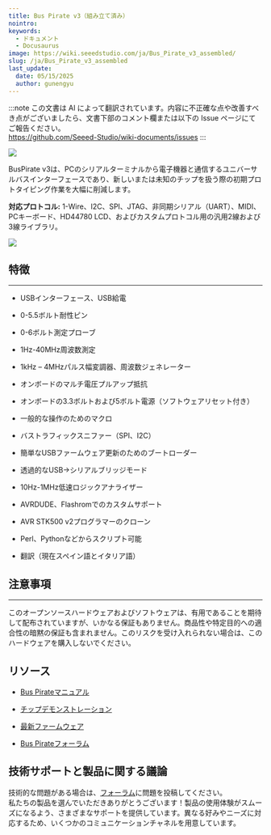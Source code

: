 ```yaml
---
title: Bus Pirate v3（組み立て済み）
nointro:
keywords:
  - ドキュメント
  - Docusaurus
image: https://wiki.seeedstudio.com/ja/Bus_Pirate_v3_assembled/
slug: /ja/Bus_Pirate_v3_assembled
last_update:
  date: 05/15/2025
  author: gunengyu
---
```

:::note
この文書は AI によって翻訳されています。内容に不正確な点や改善すべき点がございましたら、文書下部のコメント欄または以下の Issue ページにてご報告ください。  
https://github.com/Seeed-Studio/wiki-documents/issues
:::

![](https://files.seeedstudio.com/wiki/Bus_Pirate_v3_assembled/img/Bus%20Pirate%20v3.6interface.jpg)

BusPirate v3は、PCのシリアルターミナルから電子機器と通信するユニバーサルバスインターフェースであり、新しいまたは未知のチップを扱う際の初期プロトタイピング作業を大幅に削減します。

**対応プロトコル:** 1-Wire、I2C、SPI、JTAG、非同期シリアル（UART）、MIDI、PCキーボード、HD44780 LCD、およびカスタムプロトコル用の汎用2線および3線ライブラリ。

[![](https://files.seeedstudio.com/wiki/Seeed-WiKi/docs/images/300px-Get_One_Now_Banner-ragular.png)](https://www.seeedstudio.com/bus-pirate-v3-assembled-p-609.html?cPath=174)

## 特徴
---
* USBインターフェース、USB給電

* 0-5.5ボルト耐性ピン

* 0-6ボルト測定プローブ

* 1Hz-40MHz周波数測定

* 1kHz – 4MHzパルス幅変調器、周波数ジェネレーター

* オンボードのマルチ電圧プルアップ抵抗

* オンボードの3.3ボルトおよび5ボルト電源（ソフトウェアリセット付き）

* 一般的な操作のためのマクロ

* バストラフィックスニファー（SPI、I2C）

* 簡単なUSBファームウェア更新のためのブートローダー

* 透過的なUSB-&gt;シリアルブリッジモード

* 10Hz-1MHz低速ロジックアナライザー

* AVRDUDE、Flashromでのカスタムサポート

* AVR STK500 v2プログラマーのクローン

* Perl、Pythonなどからスクリプト可能

* 翻訳（現在スペイン語とイタリア語）

## 注意事項
---
このオープンソースハードウェアおよびソフトウェアは、有用であることを期待して配布されていますが、いかなる保証もありません。商品性や特定目的への適合性の暗黙の保証も含まれません。このリスクを受け入れられない場合は、このハードウェアを購入しないでください。

## リソース

* [Bus Pirateマニュアル](http://dangerousprototypes.com/bus-pirate-manual/)

* [チップデモンストレーション](http://dangerousprototypes.com/bus-pirate-manual/#demos)

* [最新ファームウェア](http://code.google.com/p/the-bus-pirate/)

* [Bus Pirateフォーラム](http://whereisian.com/forum/index.php?board=4.0)

## 技術サポートと製品に関する議論
技術的な問題がある場合は、[フォーラム](http://forum.seeedstudio.com/)に問題を投稿してください。  
私たちの製品を選んでいただきありがとうございます！製品の使用体験がスムーズになるよう、さまざまなサポートを提供しています。異なる好みやニーズに対応するため、いくつかのコミュニケーションチャネルを用意しています。

<div class="button_tech_support_container">
<a href="https://forum.seeedstudio.com/" class="button_forum"></a> 
<a href="https://www.seeedstudio.com/contacts" class="button_email"></a>
</div>

<div class="button_tech_support_container">
<a href="https://discord.gg/eWkprNDMU7" class="button_discord"></a> 
<a href="https://github.com/Seeed-Studio/wiki-documents/discussions/69" class="button_discussion"></a>
</div>